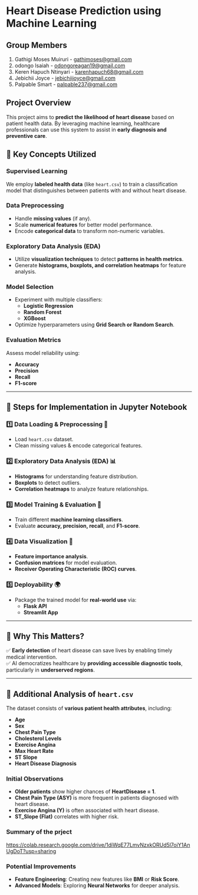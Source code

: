 # **Heart Disease Prediction using Machine Learning**
## **Group Members**
1. Gathigi Moses Muiruri - gathimoses@gmail.com
2. odongo lsaiah - odongoreagan19@gmail.com
3. Keren Hapuch Ntinyari - karenhapuch68@gmail.com
4. Jebichii  Joyce - jebichiijoyce@gmail.com
5. Palpable Smart - palpable237@gmail.com
## **Project Overview**
This project aims to **predict the likelihood of heart disease** based on patient health data. By leveraging machine learning, healthcare professionals can use this system to assist in **early diagnosis and preventive care**.

## **🔹 Key Concepts Utilized**
### **Supervised Learning**
We employ **labeled health data** (like `heart.csv`) to train a classification model that distinguishes between patients with and without heart disease.

### **Data Preprocessing**
- Handle **missing values** (if any).
- Scale **numerical features** for better model performance.
- Encode **categorical data** to transform non-numeric variables.

### **Exploratory Data Analysis (EDA)**
- Utilize **visualization techniques** to detect **patterns in health metrics**.
- Generate **histograms, boxplots, and correlation heatmaps** for feature analysis.

### **Model Selection**
- Experiment with multiple classifiers:
  - **Logistic Regression**
  - **Random Forest**
  - **XGBoost**
- Optimize hyperparameters using **Grid Search or Random Search**.

### **Evaluation Metrics**
Assess model reliability using:
- **Accuracy**
- **Precision**
- **Recall**
- **F1-score**

---

## **🔹 Steps for Implementation in Jupyter Notebook**
### **1️⃣ Data Loading & Preprocessing 📝**
- Load `heart.csv` dataset.
- Clean missing values & encode categorical features.

### **2️⃣ Exploratory Data Analysis (EDA) 📊**
- **Histograms** for understanding feature distribution.
- **Boxplots** to detect outliers.
- **Correlation heatmaps** to analyze feature relationships.

### **3️⃣ Model Training & Evaluation 🤖**
- Train different **machine learning classifiers**.
- Evaluate **accuracy, precision, recall**, and **F1-score**.

### **4️⃣ Data Visualization 🎨**
- **Feature importance analysis**.
- **Confusion matrices** for model evaluation.
- **Receiver Operating Characteristic (ROC) curves**.

### **5️⃣ Deployability 🌍**
- Package the trained model for **real-world use** via:
  - **Flask API**
  - **Streamlit App**

---

## **🔹 Why This Matters?**
✅ **Early detection** of heart disease can save lives by enabling timely medical intervention.  
✅ AI democratizes healthcare by **providing accessible diagnostic tools**, particularly in **underserved regions**.

---

## **🔹 Additional Analysis of `heart.csv`**
The dataset consists of **various patient health attributes**, including:
- **Age**
- **Sex**
- **Chest Pain Type**
- **Cholesterol Levels**
- **Exercise Angina**
- **Max Heart Rate**
- **ST Slope**
- **Heart Disease Diagnosis**

### **Initial Observations**
- **Older patients** show higher chances of **HeartDisease = 1**.
- **Chest Pain Type (ASY)** is more frequent in patients diagnosed with heart disease.
- **Exercise Angina (Y)** is often associated with heart disease.
- **ST_Slope (Flat)** correlates with higher risk.
### **Summary of the prject**
https://colab.research.google.com/drive/1diWqE77LmvNzxkORUd5l7oiY1AnUgDoT?usp=sharing
### **Potential Improvements**
- **Feature Engineering**: Creating new features like **BMI** or **Risk Score**.
- **Advanced Models**: Exploring **Neural Networks** for deeper analysis.
